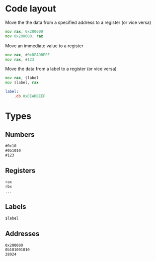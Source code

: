 # Code layout

Move the the data from a specified address to a register (or vice versa)
```asm
mov rax, 0x200000
mov 0x200000, rax
```

Move an immediate value to a register
```asm
mov rax, #0xDEADBEEF
mov rax, #123
```

Move the data from a label to a register (or vice versa)
```asm
mov rax, $label
mov $label, rax

label:
    .db 0xDEADBEEF
```

# Types

## Numbers
```asm
#0x10
#0b1010
#123
```

## Registers
```asm
rax
rbx
...
```

## Labels
```asm
$label
```

## Addresses
```asm
0x200000
0b101001010
28924
```